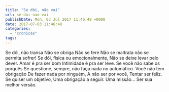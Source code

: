 ```yaml
---
title: "Se dói, não vai"
url: se-doi-nao-vai
publishDate: Mon, 03 Jul 2017 11:46:48 +0000
date: 2017-07-03 11:46:48
categories: 
  - "cronicas"
tags: 
---
```

Se dói, não transa
Não se obriga
Não se fere
Não se maltrata
não se permita sofrer!
Se dói, física ou emocionalmente,
Não se deixe levar pelo dever.
Amar é pra ser bom
Intimidade é pra ser leve.
Se você não sabe os porquês
Se questione, sempre,
não faça nada no automático.
Você não tem obrigação
De fazer nada por ninguém,
A não ser por você,
Tentar ser feliz.
Se quiser um objetivo,
Uma obrigação a seguir.
Uma missão...
Ser sua melhor versão.
